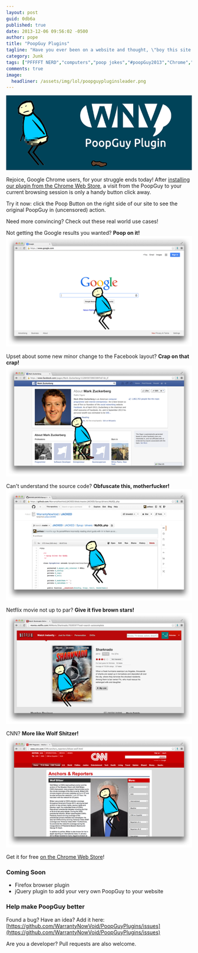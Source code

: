 ```yaml
---
layout: post
guid: 0db6a
published: true
date: 2013-12-06 09:56:02 -0500
author: pope
title: "PoopGuy Plugins"
tagline: "Have you ever been on a website and thought, \"boy this site would be better if I could take a giant steaming dump right on top of it\"? Well, friend, worry no more. Warranty Now Void\'s Board Of Novel Experimentation & Research Studies has developed just the solution you need."
category: Junk
tags: ["PFFFFT NERD","computers","poop jokes","#poopGuy2013","Chrome","poop","downloadable","check back later for updates"]
comments: true 
image:
  headliner: /assets/img/lol/poopguypluginsleader.png
---
```


![The PoopGuy Browser Plugin](/assets/img/lol/poop_banner.png)

Rejoice, Google Chrome users, for your struggle ends today! After [installing our plugin from the Chrome Web Store](https://chrome.google.com/webstore/detail/warrantynowvoids-poopguy/linkbhnfbppadaeohnhbnlnkggaogonk), a visit from the PoopGuy to your current browsing session is only a handy button click away.

Try it now: click the Poop Button on the right side of our site to see the original PoopGuy in (uncensored) action.

Need more convincing? Check out these real world use cases!

Not getting the Google results you wanted? **Poop on it!** ![Pooping on Google](/assets/img/lol/poopguy_google.png "Autocomplete this")

Upset about some new minor change to the Facebook layout? **Crap on that crap!** ![Pooping on Facebook](/assets/img/lol/poopguy_facebook.png "One new notification from my anus")

Can't understand the source code? **Obfuscate this, motherfucker!** ![Pooping on GitHub](/assets/img/lol/poopguy_github.png "Let me just add this unit test real quick...")

Netflix movie not up to par? **Give it five brown stars!** ![Pooping on Netflix](/assets/img/lol/poopguy_netflix.png "This'll be a real shitstorm")

CNN? **More like Wolf Shitzer!** ![Pooping on cnn.com](/assets/img/lol/poopguy_cnn.png "BREAKING NEWS: FECES!")

Get it for free [on the Chrome Web Store](https://chrome.google.com/webstore/detail/warrantynowvoids-poopguy/linkbhnfbppadaeohnhbnlnkggaogonk)!

### Coming Soon

*   Firefox browser plugin
*   jQuery plugin to add your very own PoopGuy to your website

### Help make PoopGuy better

Found a bug? Have an idea? Add it here:  
[https://github.com/WarrantyNowVoid/PoopGuyPlugins/issues](https://github.com/WarrantyNowVoid/PoopGuyPlugins/issues)

Are you a developer? Pull requests are also welcome.